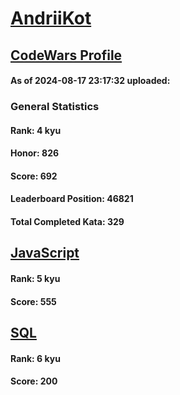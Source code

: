 # [AndriiKot](https://www.codewars.com/users/AndriiKot)
## [CodeWars Profile](https://www.codewars.com/users/AndriiKot)
#### As of 2024-08-17 23:17:32 uploaded:
### General Statistics
#### Rank: 4 kyu
#### Honor: 826
#### Score: 692
#### Leaderboard Position: 46821
#### Total Completed Kata: 329

## [JavaScript](https://github.com/AndriiKot/JavaScript__CodeWars)
#### Rank: 5 kyu
#### Score: 555

## [SQL](https://github.com/AndriiKot/SQL__CodeWars)
#### Rank: 6 kyu
#### Score: 200
